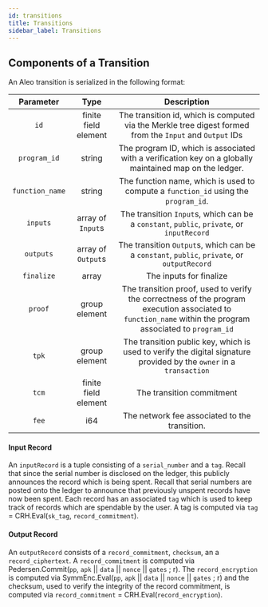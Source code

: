 ```yaml
---
id: transitions
title: Transitions
sidebar_label: Transitions
---
```


## Components of a Transition
An Aleo transition is serialized in the following format:

|    Parameter    |         Type         |                                                                        Description                                                                        |
|:---------------:|:--------------------:|:---------------------------------------------------------------------------------------------------------------------------------------------------------:|
|      `id`       | finite field element |                         The transition id, which is computed via the Merkle tree digest formed from the `Input` and `Output` IDs                          |
|  `program_id`   |        string        |                          The program ID, which is associated with a verification key on a globally maintained map on the ledger.                          |
| `function_name` |        string        |                                    The function name, which is used to compute a `function_id` using the `program_id`.                                    |
|    `inputs`     |  array of `Input`s   |                                 The transition `Input`s, which can be a `constant`, `public`, `private`, or `inputRecord`                                 |
|    `outputs`    |  array of `Output`s  |                                The transition `Output`s, which can be a `constant`, `public`, `private`, or `outputRecord`                                |
|   `finalize`    |        array         |                                                                  The inputs for finalize                                                                  |
|     `proof`     |    group element     | The transition proof, used to verify the correctness of the program execution associated to `function_name` within the program associated to `program_id` |
|      `tpk`      |    group element     |                    The transition public key, which is used to verify the digital signature provided by the `owner` in a `transaction`                    |
|      `tcm`      | finite field element |                                                                 The transition commitment                                                                 |
|      `fee`      |         i64          |                                                       The network fee associated to the transition.                                                       |

#### Input Record
An `inputRecord` is a tuple consisting of a `serial_number` and a `tag`. Recall that since the serial number is disclosed on the ledger, this publicly announces the record which is being spent. 
Recall that serial numbers are posted onto the ledger to announce that previously unspent records have now been spent. Each record has an associated `tag` which is used to keep track of records which are spendable by the user. A tag is computed via `tag` = CRH.Eval(`sk_tag`, `record_commitment`).

#### Output Record
An `outputRecord` consists of a `record_commitment`, `checksum`, an a `record_ciphertext`. A `record_commitment` is computed via Pedersen.Commit(`pp`, `apk` || `data` || `nonce` || `gates` ; r). The `record_encryption` is computed via SymmEnc.Eval(`pp`, `apk` || `data` || `nonce` || `gates` ; r) and the checksum, used to verify the integrity of the record commitment, is computed via `record_commitment` = CRH.Eval(`record_encryption`).  
